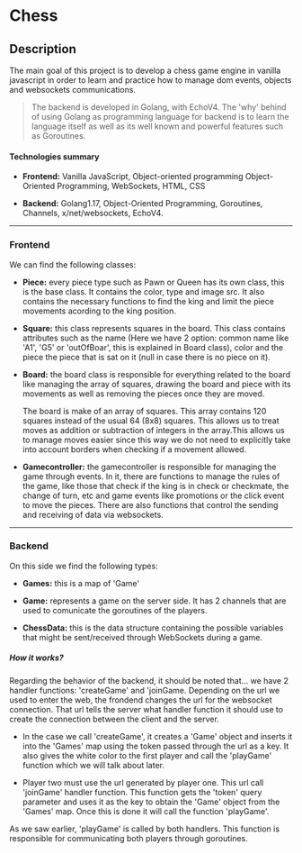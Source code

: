 # Chess

## Description
The main goal of this project is to develop a chess game engine in vanilla javascript in  order to learn and practice how to manage dom events, objects and websockets communications.

> The backend is developed in Golang, with EchoV4. The 'why' behind of using Golang as programming language for backend is to learn the language itself as well as its well known and powerful features such as Goroutines.



#### Technologies summary

- **Frontend:** Vanilla JavaScript, Object-oriented programming Object-Oriented Programming, WebSockets, HTML, CSS

- **Backend:** Golang1.17, Object-Oriented Programming, Goroutines, Channels, x/net/websockets, EchoV4.

------------



### Frontend

We can find the following classes:

- **Piece:** every piece type such as Pawn or Queen has its own class, this is the base class. It  contains the color, type and image src. It also contains the necessary functions to find the king and limit the piece movements acording to the king position.


- **Square:** this class represents squares in the board. This class contains attributes such as the name (Here we have 2 option: common name like 'A1', 'G5' or 'outOfBoar', this is explained in Board class), color and the piece the piece that is sat on it (null in case there is no piece on it).


- **Board:** the board class is responsible for everything related to the board like managing the array of squares, drawing the board and piece with its movements as well as removing the pieces once they are moved.

	The board is make of an array of squares. This array contains 120 squares instead of the usual 64 (8x8) squares. This allows us to treat moves as addition or subtraction of integers in the array.This allows us to manage moves easier since this way we do not need to explicitly take into account borders when checking if a movement allowed.


- **Gamecontroller:** the gamecontroller is responsible for managing the game through events. In it, there are functions to manage the rules of the game, like those that check if the king is in check or checkmate, the change of turn, etc and game events like promotions or the click event to move the pieces. There are also functions that control the sending and receiving of data via websockets.


------------


### Backend
On this side we find the following types:

- **Games:** this is a map of 'Game'

- **Game:** represents a game on the server side. It has 2 channels that are used to comunicate the goroutines of the players.

- **ChessData:** this is the data structure containing the possible variables that might be sent/received through WebSockets during a game.
 
##### How it works?

Regarding the behavior of the backend, it should be noted that... we have 2 handler functions: 'createGame' and 'joinGame. Depending on the url we used to enter the web, the frondend changes the url for the websocket connection. That url tells the server what handler function it should use to create the connection between the client and the server.

- In the case we call 'createGame', it creates a 'Game' object and inserts it into the 'Games' map using the token passed through the url as a key. It also gives the white color to the first player and call the 'playGame' function which we will talk about later.

- Player two must use the url generated by player one. This url call  'joinGame' handler function. This function gets the 'token' query parameter and uses it as the key to obtain the 'Game' object from the 'Games' map. Once  this is done it will call the function 'playGame'.

As we saw earlier, 'playGame' is called by both handlers. This function is responsible for communicating both players through goroutines.



